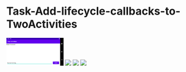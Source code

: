 # Task-Add-lifecycle-callbacks-to-TwoActivities

<img src="s1.png" width="150">

<img src="verticalLayout.gif" width="150">

<img src="verticalLayout.gif" width="150">

<img src="verticalLayout.gif" width="150">

